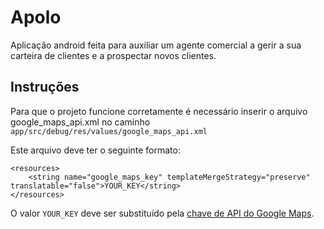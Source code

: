 # Apolo

Aplicação android feita para auxiliar um agente comercial a gerir a sua carteira de clientes e a prospectar novos clientes.

## Instruções

Para que o projeto funcione corretamente é necessário inserir o arquivo google_maps_api.xml no caminho `app/src/debug/res/values/google_maps_api.xml`

Este arquivo deve ter o seguinte formato:

```
<resources>
    <string name="google_maps_key" templateMergeStrategy="preserve" translatable="false">YOUR_KEY</string>
</resources>
```

O valor `YOUR_KEY` deve ser substituído pela [chave de API do Google Maps](https://developers.google.com/maps/documentation/android/start#get-key).


